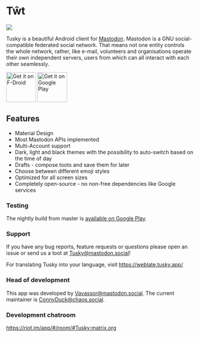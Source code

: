 # Tŵt

![](/fastlane/metadata/android/en-US/images/icon.png)

Tusky is a beautiful Android client for [Mastodon](https://github.com/tootsuite/mastodon). Mastodon is a GNU social-compatible federated social network. That means not one entity controls the whole network, rather, like e-mail, volunteers and organisations operate their own independent servers, users from which can all interact with each other seamlessly.

[<img src="/assets/fdroid_badge.png" alt="Get it on F-Droid" height="80" />](https://f-droid.org/repository/browse/?fdid=com.keylesspalace.tusky)
[<img src="https://play.google.com/intl/en_us/badges/images/generic/en_badge_web_generic.png" alt="Get it on Google Play" height="80" />](https://play.google.com/store/apps/details?id=com.keylesspalace.tusky&utm_source=github&pcampaignid=MKT-Other-global-all-co-prtnr-py-PartBadge-Mar2515-1)

## Features

- Material Design
- Most Mastodon APIs implemented
- Multi-Account support
- Dark, light and black themes with the possibility to auto-switch based on the time of day
- Drafts - compose toots and save them for later
- Choose between different emoji styles 
- Optimized for all screen sizes
- Completely open-source - no non-free dependencies like Google services

### Testing

The nightly build from master is [available on Google Play](https://play.google.com/store/apps/details?id=com.keylesspalace.tusky.test). 

### Support

If you have any bug reports, feature requests or questions please open an issue or send us a toot at [Tusky@mastodon.social](https://mastodon.social/@Tusky)!

For translating Tusky into your language, visit https://weblate.tusky.app/

### Head of development

This app was developed by [Vavassor@mastodon.social](https://mastodon.social/@Vavassor).
The current maintainer is [ConnyDuck@chaos.social](https://chaos.social/@ConnyDuck).

### Development chatroom
https://riot.im/app/#/room/#Tusky:matrix.org

### 
